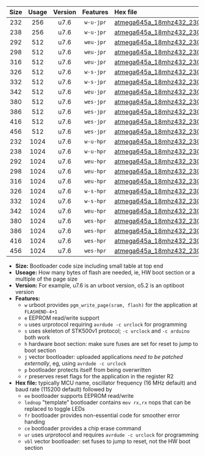|Size|Usage|Version|Features|Hex file|
|:-:|:-:|:-:|:-:|:--|
|232|256|u7.6|`w-u-jpr`|[atmega645a_18mhz432_230400bps_ur_vbl.hex](https://raw.githubusercontent.com/stefanrueger/urboot/main//atmega645a_18mhz432_230400bps_ur_vbl.hex)|
|238|256|u7.6|`w-u-jpr`|[atmega645a_18mhz432_230400bps_lednop_ur_vbl.hex](https://raw.githubusercontent.com/stefanrueger/urboot/main//atmega645a_18mhz432_230400bps_lednop_ur_vbl.hex)|
|292|512|u7.6|`weu-jpr`|[atmega645a_18mhz432_230400bps_ee_ur_vbl.hex](https://raw.githubusercontent.com/stefanrueger/urboot/main//atmega645a_18mhz432_230400bps_ee_ur_vbl.hex)|
|298|512|u7.6|`weu-jpr`|[atmega645a_18mhz432_230400bps_ee_lednop_ur_vbl.hex](https://raw.githubusercontent.com/stefanrueger/urboot/main//atmega645a_18mhz432_230400bps_ee_lednop_ur_vbl.hex)|
|316|512|u7.6|`weu-jpr`|[atmega645a_18mhz432_230400bps_ee_lednop_fr_ur_vbl.hex](https://raw.githubusercontent.com/stefanrueger/urboot/main//atmega645a_18mhz432_230400bps_ee_lednop_fr_ur_vbl.hex)|
|326|512|u7.6|`w-s-jpr`|[atmega645a_18mhz432_230400bps_vbl.hex](https://raw.githubusercontent.com/stefanrueger/urboot/main//atmega645a_18mhz432_230400bps_vbl.hex)|
|332|512|u7.6|`w-s-jpr`|[atmega645a_18mhz432_230400bps_lednop_vbl.hex](https://raw.githubusercontent.com/stefanrueger/urboot/main//atmega645a_18mhz432_230400bps_lednop_vbl.hex)|
|342|512|u7.6|`weu-jpr`|[atmega645a_18mhz432_230400bps_ee_lednop_fr_ce_ur_vbl.hex](https://raw.githubusercontent.com/stefanrueger/urboot/main//atmega645a_18mhz432_230400bps_ee_lednop_fr_ce_ur_vbl.hex)|
|380|512|u7.6|`wes-jpr`|[atmega645a_18mhz432_230400bps_ee_vbl.hex](https://raw.githubusercontent.com/stefanrueger/urboot/main//atmega645a_18mhz432_230400bps_ee_vbl.hex)|
|386|512|u7.6|`wes-jpr`|[atmega645a_18mhz432_230400bps_ee_lednop_vbl.hex](https://raw.githubusercontent.com/stefanrueger/urboot/main//atmega645a_18mhz432_230400bps_ee_lednop_vbl.hex)|
|416|512|u7.6|`wes-jpr`|[atmega645a_18mhz432_230400bps_ee_lednop_fr_vbl.hex](https://raw.githubusercontent.com/stefanrueger/urboot/main//atmega645a_18mhz432_230400bps_ee_lednop_fr_vbl.hex)|
|456|512|u7.6|`wes-jpr`|[atmega645a_18mhz432_230400bps_ee_lednop_fr_ce_vbl.hex](https://raw.githubusercontent.com/stefanrueger/urboot/main//atmega645a_18mhz432_230400bps_ee_lednop_fr_ce_vbl.hex)|
|232|1024|u7.6|`w-u-hpr`|[atmega645a_18mhz432_230400bps_ur.hex](https://raw.githubusercontent.com/stefanrueger/urboot/main//atmega645a_18mhz432_230400bps_ur.hex)|
|238|1024|u7.6|`w-u-hpr`|[atmega645a_18mhz432_230400bps_lednop_ur.hex](https://raw.githubusercontent.com/stefanrueger/urboot/main//atmega645a_18mhz432_230400bps_lednop_ur.hex)|
|292|1024|u7.6|`weu-hpr`|[atmega645a_18mhz432_230400bps_ee_ur.hex](https://raw.githubusercontent.com/stefanrueger/urboot/main//atmega645a_18mhz432_230400bps_ee_ur.hex)|
|298|1024|u7.6|`weu-hpr`|[atmega645a_18mhz432_230400bps_ee_lednop_ur.hex](https://raw.githubusercontent.com/stefanrueger/urboot/main//atmega645a_18mhz432_230400bps_ee_lednop_ur.hex)|
|316|1024|u7.6|`weu-hpr`|[atmega645a_18mhz432_230400bps_ee_lednop_fr_ur.hex](https://raw.githubusercontent.com/stefanrueger/urboot/main//atmega645a_18mhz432_230400bps_ee_lednop_fr_ur.hex)|
|326|1024|u7.6|`w-s-hpr`|[atmega645a_18mhz432_230400bps.hex](https://raw.githubusercontent.com/stefanrueger/urboot/main//atmega645a_18mhz432_230400bps.hex)|
|332|1024|u7.6|`w-s-hpr`|[atmega645a_18mhz432_230400bps_lednop.hex](https://raw.githubusercontent.com/stefanrueger/urboot/main//atmega645a_18mhz432_230400bps_lednop.hex)|
|342|1024|u7.6|`weu-hpr`|[atmega645a_18mhz432_230400bps_ee_lednop_fr_ce_ur.hex](https://raw.githubusercontent.com/stefanrueger/urboot/main//atmega645a_18mhz432_230400bps_ee_lednop_fr_ce_ur.hex)|
|380|1024|u7.6|`wes-hpr`|[atmega645a_18mhz432_230400bps_ee.hex](https://raw.githubusercontent.com/stefanrueger/urboot/main//atmega645a_18mhz432_230400bps_ee.hex)|
|386|1024|u7.6|`wes-hpr`|[atmega645a_18mhz432_230400bps_ee_lednop.hex](https://raw.githubusercontent.com/stefanrueger/urboot/main//atmega645a_18mhz432_230400bps_ee_lednop.hex)|
|416|1024|u7.6|`wes-hpr`|[atmega645a_18mhz432_230400bps_ee_lednop_fr.hex](https://raw.githubusercontent.com/stefanrueger/urboot/main//atmega645a_18mhz432_230400bps_ee_lednop_fr.hex)|
|456|1024|u7.6|`wes-hpr`|[atmega645a_18mhz432_230400bps_ee_lednop_fr_ce.hex](https://raw.githubusercontent.com/stefanrueger/urboot/main//atmega645a_18mhz432_230400bps_ee_lednop_fr_ce.hex)|

- **Size:** Bootloader code size including small table at top end
- **Useage:** How many bytes of flash are needed, ie, HW boot section or a multiple of the page size
- **Version:** For example, u7.6 is an urboot version, o5.2 is an optiboot version
- **Features:**
  + `w` urboot provides `pgm_write_page(sram, flash)` for the application at `FLASHEND-4+1`
  + `e` EEPROM read/write support
  + `u` uses urprotocol requiring `avrdude -c urclock` for programming
  + `s` uses skeleton of STK500v1 protocol; `-c urclock` and `-c arduino` both work
  + `h` hardware boot section: make sure fuses are set for reset to jump to boot section
  + `j` vector bootloader: uploaded applications *need to be patched externally*, eg, using `avrdude -c urclock`
  + `p` bootloader protects itself from being overwritten
  + `r` preserves reset flags for the application in the register R2
- **Hex file:** typically MCU name, oscillator frequency (16 MHz default) and baud rate (115200 default) followed by
  + `ee` bootloader supports EEPROM read/write
  + `lednop` "template" bootloader contains `mov rx,rx` nops that can be replaced to toggle LEDs
  + `fr` bootloader provides non-essential code for smoother error handing
  + `ce` bootloader provides a chip erase command
  + `ur` uses urprotocol and requires `avrdude -c urclock` for programming
  + `vbl` vector bootloader: set fuses to jump to reset, not the HW boot section
